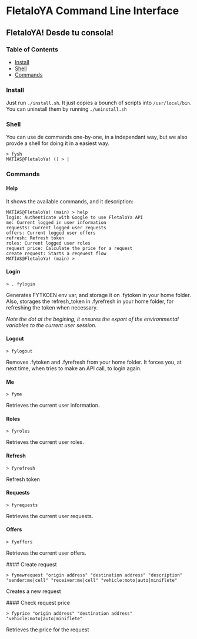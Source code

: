 # FletaloYA Command Line Interface

## FletaloYA! Desde tu consola!

### Table of Contents
- [Install](#install)
- [Shell](#shell)
- [Commands](#commands)


### Install

Just run `./install.sh`. It just copies a bounch of scripts into `/usr/local/bin`.
You can uninstall them by running `./uninstall.sh`

### Shell

You can use de commands one-by-one, in a independant way, but we also provde a shell for doing it in a easiest way.

```
> fysh
MATÍAS@FletaloYa! () > |
```

### Commands

#### Help

It shows the available commands, and it description:

```
MATÍAS@FletaloYa! (main) > help
login: Authenticate with Google to use FletaloYa API
me: Current logged in user information
requests: Current logged user requests
offers: Current logged user offers
refresh: Refresh token
roles: Current logged user roles
request price: Calculate the price for a request
create request: Starts a reqeuest flow
MATÍAS@FletaloYa! (main) >
```

#### Login

```
> . fylogin
```

Generates FYTKOEN env var, and storage it on .fytoken in your home folder.
Also, storages the refresh_token in .fyrefresh in your home folder, for refreshing the token when necessary.

*Note the dot at the begining, it ensures the export of the environmental variables to the current user session.*

#### Logout

```
> fylogout
```

Removes .fytoken and .fyrefresh from your home folder. It forces you, at next time, when tries to make an API call, to login again.

#### Me

```
> fyme
```

Retrieves the current user information.

#### Roles

```
> fyroles
```

Retrieves the current user roles.

#### Refresh

```
> fyrefresh
```

Refresh token


#### Requests

```
> fyrequests
```

Retrieves the current user requests.


#### Offers

```
> fyoffers
```

Retrieves the current user offers.

#### Create request

```
> fynewrequest "origin address" "destination address" "description" "sender:me|cell" "receiver:me|cell" "vehicle:moto|auto|miniflete"
```

Creates a new request

#### Check request price

```
> fyprice "origin address" "destination address" "vehicle:moto|auto|miniflete"
```

Retrieves the price for the request
